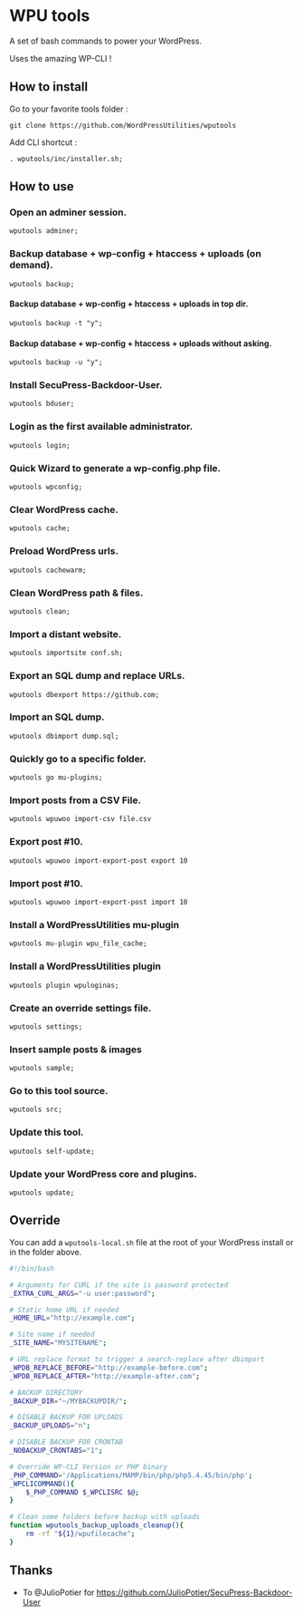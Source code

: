 # WPU tools

A set of bash commands to power your WordPress.

Uses the amazing WP-CLI !

## How to install

Go to your favorite tools folder :

```
git clone https://github.com/WordPressUtilities/wputools
```

Add CLI shortcut :

```
. wputools/inc/installer.sh;
```

## How to use

### Open an adminer session.

`wputools adminer;`

### Backup database + wp-config + htaccess + uploads (on demand).

`wputools backup;`

#### Backup database + wp-config + htaccess + uploads in top dir.

`wputools backup -t "y";`

#### Backup database + wp-config + htaccess + uploads without asking.

`wputools backup -u "y";`

### Install SecuPress-Backdoor-User.

`wputools bduser;`

### Login as the first available administrator.

`wputools login;`

### Quick Wizard to generate a wp-config.php file.

`wputools wpconfig;`

### Clear WordPress cache.

`wputools cache;`

### Preload WordPress urls.

`wputools cachewarm;`

### Clean WordPress path & files.

`wputools clean;`

### Import a distant website.

`wputools importsite conf.sh;`

### Export an SQL dump and replace URLs.

`wputools dbexport https://github.com;`

### Import an SQL dump.

`wputools dbimport dump.sql;`

### Quickly go to a specific folder.

`wputools go mu-plugins;`

### Import posts from a CSV File.

`wputools wpuwoo import-csv file.csv`

### Export post #10.

`wputools wpuwoo import-export-post export 10`

### Import post #10.

`wputools wpuwoo import-export-post import 10`

### Install a WordPressUtilities mu-plugin

`wputools mu-plugin wpu_file_cache;`

### Install a WordPressUtilities plugin

`wputools plugin wpuloginas;`

### Create an override settings file.

`wputools settings;`

### Insert sample posts & images

`wputools sample;`

### Go to this tool source.

`wputools src;`

### Update this tool.

`wputools self-update;`

### Update your WordPress core and plugins.

`wputools update;`

## Override

You can add a `wputools-local.sh` file at the root of your WordPress install or in the folder above.

```bash
#!/bin/bash

# Arguments for CURL if the site is password protected
_EXTRA_CURL_ARGS="-u user:password";

# Static home URL if needed
_HOME_URL="http://example.com";

# Site name if needed
_SITE_NAME="MYSITENAME";

# URL replace format to trigger a search-replace after dbimport
_WPDB_REPLACE_BEFORE="http://example-before.com";
_WPDB_REPLACE_AFTER="http://example-after.com";

# BACKUP DIRECTORY
_BACKUP_DIR="~/MYBACKUPDIR/";

# DISABLE BACKUP FOR UPLOADS
_BACKUP_UPLOADS="n";

# DISABLE BACKUP FOR CRONTAB
_NOBACKUP_CRONTABS="1";

# Override WP-CLI Version or PHP binary
_PHP_COMMAND='/Applications/MAMP/bin/php/php5.4.45/bin/php';
_WPCLICOMMAND(){
    $_PHP_COMMAND $_WPCLISRC $@;
}

# Clean some folders before backup with uploads
function wputools_backup_uploads_cleanup(){
    rm -rf "${1}/wpufilecache";
}

```

## Thanks

* To @JulioPotier for https://github.com/JulioPotier/SecuPress-Backdoor-User
